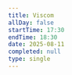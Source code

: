 ```yaml
---
title: Viscom
allDay: false
startTime: 17:30
endTime: 18:30
date: 2025-08-11
completed: null
type: single
---
```

